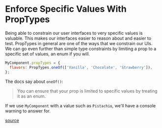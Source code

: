 # Enforce Specific Values With PropTypes

Being able to constrain our user interfaces to very specific values is
valuable. This makes our interfaces easier to reason about and easier to
test. PropTypes in general are one of the ways that we constrain our UIs. We
can go even further than simple type constraints by limiting a prop to a
specific set of values, an enum if you will.

```javascript
MyComponent.propTypes = {
  flavors: PropTypes.oneOf(['Vanilla', 'Chocolate', 'Strawberry']),
};
```

The docs say about `oneOf()`:

> You can ensure that your prop is limited to specific values by treating it
> as an enum.

If we use `MyComponent` with a value such as `Pistachio`, we'll have a
console warning to answer for.

[source](https://reactjs.org/docs/typechecking-with-proptypes.html)

